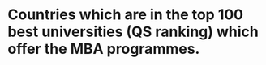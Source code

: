 # Countries which are in the top 100 best universities (QS ranking) which offer the MBA programmes.
